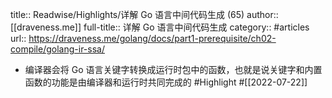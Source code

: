 title:: Readwise/Highlights/详解 Go 语言中间代码生成 (65)
author:: [[draveness.me]]
full-title:: 详解 Go 语言中间代码生成
category:: #articles
url:: https://draveness.me/golang/docs/part1-prerequisite/ch02-compile/golang-ir-ssa/

- 编译器会将 Go 语言关键字转换成运行时包中的函数，也就是说关键字和内置函数的功能是由编译器和运行时共同完成的 #Highlight #[[2022-07-22]]